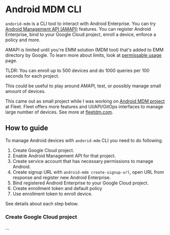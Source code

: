 # Android MDM CLI

`andorid-mdm` is a CLI tool to interact with Android Enterprise. You can try [Android Management API (AMAPI)](https://developers.google.com/android/management) features. You can register Android Enterprise, bind to your Google Cloud project, enroll a device, enforce a policy and more.

AMAPI is limited until you're EMM solution (MDM tool) that's added to EMM directory by Google. To learn more about limits, look at [permissable usage](https://developers.google.com/android/management/permissible-usage) page.

TLDR: You can enroll up to 500 devices and do 1000 queries per 100 seconds for each project.

This could be useful to play around AMAPI, test, or possibly manage small amount of devices.

This came out as small project while I was working on [Android MDM project](https://github.com/fleetdm/fleet/issues/19986) at Fleet. Fleet offers more features and UI/API/GitOps interfaces to manage large number of devices. See more at [fleetdm.com](https://fleetdm.com).

## How to guide

To manage Android devices with `andorid-mdm` CLI you need to do following.

1. Create Google Cloud project.
2. Enable Android Management API for that project.
3. Create service account that has necessary permissions to manage Android.
4. Create signup URL with `android-mdm create-signup-url`, open URL from response and register new Android Enterprise.
5. Bind registered Android Enterprise to your Google Cloud project.
6. Create enrollment token and default policy
7. Use enrollment token to enroll device.

See details about each step below.

### Create Google Cloud project 

...


